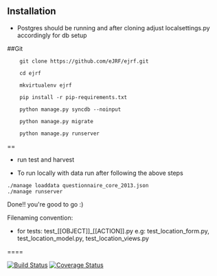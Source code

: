 Installation
------------
* Postgres should be running and after cloning adjust localsettings.py accordingly for db setup 

##Git

        git clone https://github.com/eJRF/ejrf.git

        cd ejrf

        mkvirtualenv ejrf

        pip install -r pip-requirements.txt

        python manage.py syncdb --noinput

        python manage.py migrate

        python manage.py runserver
        
==

* run test and harvest

* To run locally with data run after following the above steps

```
./manage loaddata questionnaire_core_2013.json
./manage runserver
```

Done!! you're good to go :)

Filenaming convention:
* for tests: test_[[OBJECT]]_[[ACTION]].py
e.g: test_location_form.py, test_location_model.py, test_location_views.py

====

[![Build Status](https://snap-ci.com/nugDMDbuoqEhkrLFarm6FuwsT60surg6vsh0z4B8KT4/build_image)](https://snap-ci.com/projects/eJRF/ejrf/build_history)
[![Coverage Status](https://coveralls.io/repos/eJRF/ejrf/badge.png?branch=master)](https://coveralls.io/r/eJRF/ejrf?branch=master)
